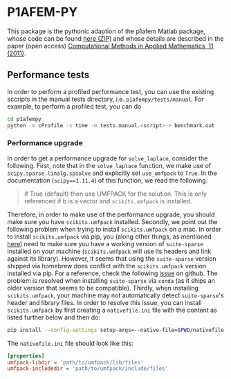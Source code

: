 # P1AFEM-PY

This package is the pythonic adaption of the p1afem Matlab package,
whose code can be found
[here (ZIP)](https://www.tuwien.at/index.php?eID=dumpFile&t=f&f=180536&token=1b5f89369acab20d59455e42569bf1e0b2db8b41)
and whose details are described in the paper (open access)
[Computational Methods in Applied Mathematics, 11 (2011)](http://dx.doi.org/10.2478/cmam-2011-0026).

## Performance tests

In order to perform a profiled performance test, you can use the existing sccripts in
the manual tests directory, i.e. `p1afempy/tests/manual`.
For example, to perform a profiled test, you can do

```sh
cd p1afempy
python -m cProfile -s time -m tests.manual.<script> > benchmark.out
```

### Performance upgrade

In order to get a performance upgrade for `solve_laplace`,
consider the following. 
First, note that in the `solve_laplace` function, we make use of `scipy.sparse.linalg.spsolve` and explicitly set `use_umfpack` to `True`.
In the documentation (`scipy==1.11.4`) of this function, we read the following.

> if True (default) then use UMFPACK for the solution.
> This is only referenced if b is a vector and ``scikits.umfpack`` is installed.

Therefore, in order to make use of the performance upgrade, you should make sure you have
`scikits.umfpack` installed.
Secondly, we point out the following problem when trying to install `scikits.umfpack` on a mac.
In order to install `scikits.umfpack` via pip, you (along other things, as mentioned [here](https://pypi.org/project/scikit-umfpack/)) need to make sure you
have a working version of `suite-sparse` installed on your machine (`scikits.umfpack` will use
its headers and link against its library).
However, it seems that using the `suite-sparse` version shipped via homebrew does conflict
with the `scikits.umfpack` version installed via pip.
For a reference, check the following [issue](https://github.com/scikit-umfpack/scikit-umfpack/issues/98) on github.
The problem is resolved when installing `suite-sparse` via `conda` (as it ships an older version that seems to be compatible).
Thirdly, when installing `scikits.umfpack`, your machine may not automatically detect `suite-sparse`'s
header and library files.
In order to resolve this issue, you can install `scikits.umfpack` by first creating a `nativefile.ini`
file with the content as listed further below and then do:

```sh
pip install --config-settings setup-args=--native-file=$PWD/nativefile.ini scikit-umfpack
```

The `nativefile.ini` file should look like this:
```ini
[properties]
umfpack-libdir = 'path/to/umfpack/lib/files'
umfpack-includedir = 'path/to/umfpack/include/files'
```
